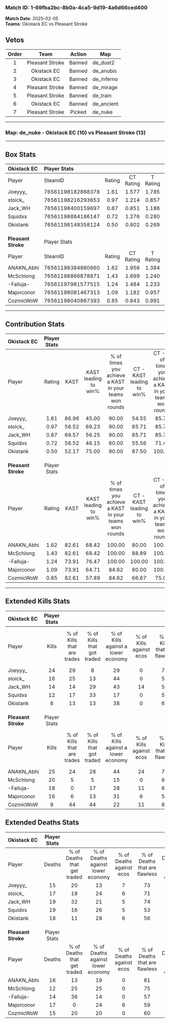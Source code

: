 ### Match ID: 1-69fba2bc-8b0a-4ca5-9d19-4a6d66ced400  
**Match Date**: 2025-02-05  
**Teams**: Okistack EC vs Pleasant Stroke  

## Vetos  

| Order | Team | Action | Map |
| :---: | :--: | :----: | --- |
| 1 | Pleasant Stroke | Banned | de_dust2 |
| 2 | Okistack EC | Banned | de_anubis |
| 3 | Okistack EC | Banned | de_inferno |
| 4 | Pleasant Stroke | Banned | de_mirage |
| 5 | Pleasant Stroke | Banned | de_train |
| 6 | Okistack EC | Banned | de_ancient |
| 7 | Pleasant Stroke | Picked | de_nuke |

---  

### **Map**: de_nuke - Okistack EC (10) vs Pleasant Stroke (13)  
---  

## Box Stats  

| **Okistack EC**     | Player Stats      |        |           |          |       |       |       |         |        |      |     |
| :- | :- | :-: | :-: | :-: | :-: | :-: | :-: | :-: | :-: | :-: | :-: |
| Player              | SteamID           | Rating | CT Rating | T Rating | KAST  |  ADR  | Kills | Assists | Deaths | K/D  | HS% |
| Joeyyy_             | 76561198182868378 |  1.61  |   1.577   |  1.785   | 86.96 | 106.0 |  24   |    4    |   15   | 1.60 | 41  |
| stoick_             | 76561198216293653 |  0.97  |   1.214   |  0.857   | 56.52 | 83.2  |  16   |    6    |   17   | 0.94 | 31  |
| Jack_WH             | 76561198400159697 |  0.87  |   0.851   |  1.186   | 69.57 | 61.9  |  14   |    4    |   19   | 0.74 | 78  |
| Squidxs             | 76561198884186147 |  0.72  |   1.276   |  0.280   | 56.52 | 65.0  |  12   |    6    |   19   | 0.63 | 66  |
| Okistank            | 76561198148358124 |  0.50  |   0.802   |  0.269   | 52.17 | 47.5  |   8   |    5    |   18   | 0.44 | 37  |
|                     |                   |        |           |          |       |       |       |         |        |      |     |
|                     |                   |        |           |          |       |       |       |         |        |      |     |
|                     |                   |        |           |          |       |       |       |         |        |      |     |
| **Pleasant Stroke** | Player Stats      |        |           |          |       |       |       |         |        |      |     |
| Player              | SteamID           | Rating | CT Rating | T Rating | KAST  |  ADR  | Kills | Assists | Deaths | K/D  | HS% |
| ANAKN_Abhi          | 76561198384860660 |  1.62  |   1.956   |  1.384   | 82.61 | 111.3 |  25   |    7    |   16   | 1.56 | 32  |
| McSchlong           | 76561198866878871 |  1.43  |   1.699   |  1.240   | 82.61 | 84.6  |  20   |    5    |   12   | 1.67 | 55  |
| -Falluja-           | 76561197981577515 |  1.24  |   1.484   |  1.233   | 73.91 | 82.9  |  18   |    4    |   14   | 1.29 | 55  |
| Majorconor          | 76561198081467313 |  1.09  |   1.182   |  0.957   | 73.91 | 77.1  |  16   |    7    |   17   | 0.94 | 50  |
| CozmicWoW           | 76561198040867393 |  0.85  |   0.843   |  0.991   | 82.61 | 51.4  |   9   |    7    |   15   | 0.60 | 33  |
---  

## Contribution Stats  

| **Okistack EC**     | Player Stats |       |                      |                                                        |                           |                                                             |                          |                                                            |
| :- | :-: | :-: | :-: | :-: | :-: | :-: | :-: | :-: |
| Player              |    Rating    | KAST  | KAST leading to win% | % of times you achieve a KAST in your teams won rounds | CT - KAST leading to win% | CT - % of times you achieve a KAST in your teams won rounds | T - KAST leading to win% | T - % of times you achieve a KAST in your teams won rounds |
| Joeyyy_             |     1.61     | 86.96 |        45.00         |                         90.00                          |           54.55           |                            85.71                            |          33.33           |                           100.00                           |
| stoick_             |     0.97     | 56.52 |        69.23         |                         90.00                          |           85.71           |                            85.71                            |          50.00           |                           100.00                           |
| Jack_WH             |     0.87     | 69.57 |        56.25         |                         90.00                          |           85.71           |                            85.71                            |          33.33           |                           100.00                           |
| Squidxs             |     0.72     | 56.52 |        46.15         |                         60.00                          |           55.56           |                            71.43                            |          25.00           |                           33.33                            |
| Okistank            |     0.50     | 52.17 |        75.00         |                         90.00                          |           87.50           |                           100.00                            |          50.00           |                           66.67                            |
|                     |              |       |                      |                                                        |                           |                                                             |                          |                                                            |
|                     |              |       |                      |                                                        |                           |                                                             |                          |                                                            |
|                     |              |       |                      |                                                        |                           |                                                             |                          |                                                            |
| **Pleasant Stroke** | Player Stats |       |                      |                                                        |                           |                                                             |                          |                                                            |
| Player              |    Rating    | KAST  | KAST leading to win% | % of times you achieve a KAST in your teams won rounds | CT - KAST leading to win% | CT - % of times you achieve a KAST in your teams won rounds | T - KAST leading to win% | T - % of times you achieve a KAST in your teams won rounds |
| ANAKN_Abhi          |     1.62     | 82.61 |        68.42         |                         100.00                         |           80.00           |                           100.00                            |          55.56           |                           100.00                           |
| McSchlong           |     1.43     | 82.61 |        68.42         |                         100.00                         |           88.89           |                           100.00                            |          50.00           |                           100.00                           |
| -Falluja-           |     1.24     | 73.91 |        76.47         |                         100.00                         |          100.00           |                           100.00                            |          55.56           |                           100.00                           |
| Majorconor          |     1.09     | 73.91 |        64.71         |                         84.62                          |           80.00           |                           100.00                            |          42.86           |                           60.00                            |
| CozmicWoW           |     0.85     | 82.61 |        57.89         |                         84.62                          |           66.67           |                            75.00                            |          50.00           |                           100.00                           |
---  

## Extended Kills Stats  

| **Okistack EC**     | Player Stats |                            |                            |                                    |                         |                              |                                 |                                       |                    |           |
| :- | :-: | :-: | :-: | :-: | :-: | :-: | :-: | :-: | :-: | :-: |
| Player              |    Kills     | % of Kills that are trades | % of Kills that got traded | % of Kills against a lower economy | % of Kills against ecos | % of Kills that are flawless | % of Kills that are close duels | % of Kills that are assisted by flash | Pistol Round Kills | AWP Kills |
| Joeyyy_             |      24      |             29             |             8              |                 29                 |            0            |              75              |                4                |                   0                   |         8          |     3     |
| stoick_             |      16      |             25             |             13             |                 44                 |            0            |              50              |                0                |                   6                   |         0          |     0     |
| Jack_WH             |      14      |             14             |             29             |                 43                 |           14            |              57              |               14                |                   0                   |         0          |     0     |
| Squidxs             |      12      |             17             |             33             |                 17                 |            0            |              50              |                8                |                   0                   |         0          |     1     |
| Okistank            |      8       |             13             |             13             |                 38                 |            0            |              63              |               13                |                   0                   |         0          |     0     |
|                     |              |                            |                            |                                    |                         |                              |                                 |                                       |                    |           |
|                     |              |                            |                            |                                    |                         |                              |                                 |                                       |                    |           |
|                     |              |                            |                            |                                    |                         |                              |                                 |                                       |                    |           |
| **Pleasant Stroke** | Player Stats |                            |                            |                                    |                         |                              |                                 |                                       |                    |           |
| Player              |    Kills     | % of Kills that are trades | % of Kills that got traded | % of Kills against a lower economy | % of Kills against ecos | % of Kills that are flawless | % of Kills that are close duels | % of Kills that are assisted by flash | Pistol Round Kills | AWP Kills |
| ANAKN_Abhi          |      25      |             24             |             28             |                 44                 |           24            |              72              |                0                |                   0                   |         0          |     2     |
| McSchlong           |      20      |             5              |             5              |                 15                 |            0            |              60              |                5                |                  10                   |         0          |     5     |
| -Falluja-           |      18      |             0              |             17             |                 28                 |           11            |              61              |                6                |                   0                   |         1          |     2     |
| Majorconor          |      16      |             6              |             13             |                 31                 |            6            |              50              |               13                |                   0                   |         2          |     1     |
| CozmicWoW           |      9       |             44             |             44             |                 22                 |           11            |              89              |                0                |                  11                   |         0          |     0     |
## Extended Deaths Stats  

| **Okistack EC**     | Player Stats |                             |                                   |                          |                               |                            |                           |               |
| :- | :-: | :-: | :-: | :-: | :-: | :-: | :-: | :-: |
| Player              |    Deaths    | % of Deaths that get traded | % of Deaths against lower economy | % of Deaths against ecos | % of Deaths that are flawless | % of Deaths that are close | % of Deaths while blinded | Deaths to AWP |
| Joeyyy_             |      15      |             20              |                13                 |            7             |              73               |             7              |             0             |       0       |
| stoick_             |      17      |             18              |                24                 |            6             |              71               |             6              |             6             |       0       |
| Jack_WH             |      19      |             32              |                21                 |            5             |              74               |             0              |            11             |       0       |
| Squidxs             |      19      |             16              |                26                 |            5             |              53               |             5              |             0             |       1       |
| Okistank            |      18      |             11              |                28                 |            6             |              56               |             6              |             0             |       2       |
|                     |              |                             |                                   |                          |                               |                            |                           |               |
|                     |              |                             |                                   |                          |                               |                            |                           |               |
|                     |              |                             |                                   |                          |                               |                            |                           |               |
| **Pleasant Stroke** | Player Stats |                             |                                   |                          |                               |                            |                           |               |
| Player              |    Deaths    | % of Deaths that get traded | % of Deaths against lower economy | % of Deaths against ecos | % of Deaths that are flawless | % of Deaths that are close | % of Deaths while blinded | Deaths to AWP |
| ANAKN_Abhi          |      16      |             13              |                19                 |            0             |              81               |             6              |             0             |       2       |
| McSchlong           |      12      |             25              |                25                 |            0             |              75               |             17             |             0             |       2       |
| -Falluja-           |      14      |             36              |                14                 |            0             |              57               |             0              |             0             |       2       |
| Majorconor          |      17      |              0              |                24                 |            6             |              59               |             0              |             0             |       1       |
| CozmicWoW           |      15      |             20              |                20                 |            0             |              60               |             13             |             7             |       1       |
